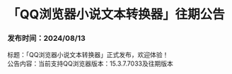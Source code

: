 # 「QQ浏览器小说文本转换器」往期公告
### 发布时间：2024/08/13  
标题：「QQ浏览器小说文本转换器」正式发布，欢迎体验！  
公告内容：当前支持QQ浏览器版本：15.3.7.7033及往期版本  
